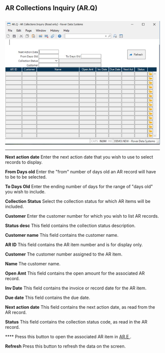 ##  AR Collections Inquiry (AR.Q)

<PageHeader />

##

![](./AR-Q-1.jpg)

** **  
  
**Next action date** Enter the next action date that you wish to use to select
records to display.  
  
**From Days old** Enter the "from" number of days old an AR record will have
to be to be selected.  
  
**To Days Old** Enter the ending number of days for the range of "days old"
you wish to include.  
  
**Collection Status** Select the collection status for which AR items will be
included.  
  
**Customer** Enter the customer number for which you wish to list AR records.  
  
**Status desc** This field contains the collection status description.  
  
**Customer name** This field contains the customer name.  
  
**AR ID** This field contains the AR item number and is for display only.  
  
**Customer** The customer number assigned to the AR item.  
  
**Name** The customer name.  
  
**Open Amt** This field contains the open amount for the associated AR record.  
  
**Inv Date** This field contains the invoice or record date for the AR item.  
  
**Due date** This field contains the due date.  
  
**Next action date** This field contains the next action date, as read from
the AR record.  
  
**Status** This field contains the collection status code, as read in the AR
record.  
  
**** Press this button to open the associated AR item in [ AR.E ](../../../AR-ENTRY/AR-E/README.md) .   
  
**Refresh** Press this button to refresh the data on the screen.  
  
  
<badge text= "Version 8.10.57" vertical="middle" />

<PageFooter />